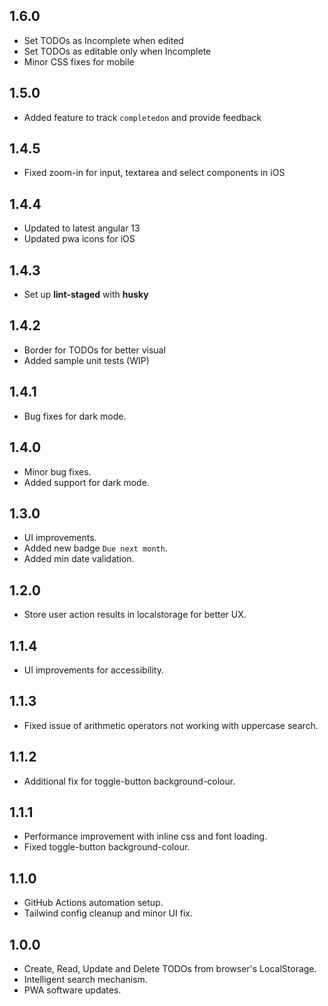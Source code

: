 ## 1.6.0
- Set TODOs as Incomplete when edited  
- Set TODOs as editable only when Incomplete  
- Minor CSS fixes for mobile  

## 1.5.0
- Added feature to track `completedon` and provide feedback  

## 1.4.5
- Fixed zoom-in for input, textarea and select components in iOS  

## 1.4.4
- Updated to latest angular 13  
- Updated pwa icons for iOS  

## 1.4.3
- Set up **lint-staged** with **husky**  

## 1.4.2
- Border for TODOs for better visual
- Added sample unit tests (WIP)  

## 1.4.1
- Bug fixes for dark mode.  

## 1.4.0
- Minor bug fixes.  
- Added support for dark mode.  

## 1.3.0
- UI improvements.  
- Added new badge `Due next month`.  
- Added min date validation.  

## 1.2.0
- Store user action results in localstorage for better UX.  

## 1.1.4
- UI improvements for accessibility.  

## 1.1.3
- Fixed issue of arithmetic operators not working with uppercase search.  

## 1.1.2
- Additional fix for toggle-button background-colour.  

## 1.1.1
- Performance improvement with inline css and font loading.  
- Fixed toggle-button background-colour.  

## 1.1.0
- GitHub Actions automation setup.  
- Tailwind config cleanup and minor UI fix.  

## 1.0.0
- Create, Read, Update and Delete TODOs from browser's LocalStorage.  
- Intelligent search mechanism.  
- PWA software updates.  
